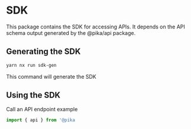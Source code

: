 # SDK

This package contains the SDK for accessing APIs.
It depends on the API schema output generated by the @pika/api package.

## Generating the SDK

```bash
yarn nx run sdk-gen
```

This command will generate the SDK

## Using the SDK

Call an API endpoint example

```typescript
import { api } from '@pika
```
